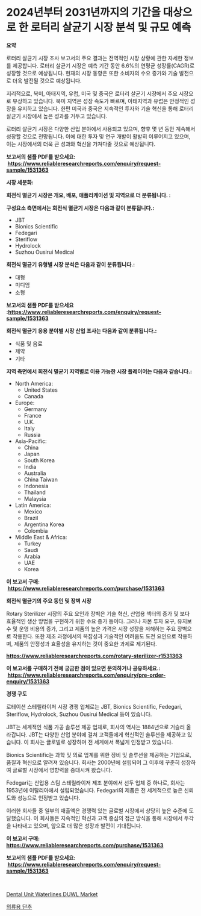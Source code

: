 <p><h1>2024년부터 2031년까지의 기간을 대상으로 한 로터리 살균기 시장 분석 및 규모 예측</h1></p><p><strong>요약</strong></p>
<p><p>로터리 살균기 시장 조사 보고서의 주요 결과는 전역적인 시장 상황에 관한 자세한 정보를 제공합니다. 로터리 살균기 시장은 예측 기간 동안 6.6%의 연평균 성장률(CAGR)로 성장할 것으로 예상됩니다. 현재의 시장 동향은 또한 소비자의 수요 증가와 기술 발전으로 더욱 발전될 것으로 예상됩니다.</p><p>지리적으로, 북미, 아태지역, 유럽, 미국 및 중국은 로터리 살균기 시장에서 주요 시장으로 부상하고 있습니다. 북미 지역은 성장 속도가 빠르며, 아태지역과 유럽은 안정적인 성장을 유지하고 있습니다. 한편 미국과 중국은 지속적인 투자와 기술 혁신을 통해 로터리 살균기 시장에서 높은 성과를 거두고 있습니다.</p><p>로터리 살균기 시장은 다양한 산업 분야에서 사용되고 있으며, 향후 몇 년 동안 계속해서 성장할 것으로 전망됩니다. 이에 대한 투자 및 연구 개발이 활발히 이루어지고 있으며, 이는 시장에서의 더욱 큰 성과와 혁신을 가져다줄 것으로 예상됩니다.</p></p>
<p><strong>보고서의 샘플 PDF를 받으세요: &nbsp;<a href="https://www.reliableresearchreports.com/enquiry/request-sample/1531363">https://www.reliableresearchreports.com/enquiry/request-sample/1531363</a></strong></p>
<p><strong>시장 세분화:</strong></p>
<p><strong> 회전식 멸균기 시장은 개요, 배포, 애플리케이션 및 지역으로 더 분류됩니다. :</strong></p>
<p><strong>구성요소 측면에서는 회전식 멸균기 시장은 다음과 같이 분류됩니다.:</strong></p>
<p><ul><li>JBT</li><li>Bionics Scientific</li><li>Fedegari</li><li>Steriflow</li><li>Hydrolock</li><li>Suzhou Ousirui Medical</li></ul></p>
<p><strong> 회전식 멸균기 유형별 시장 분석은 다음과 같이 분류됩니다.:</strong></p>
<p><ul><li>대형</li><li>미디엄</li><li>소형</li></ul></p>
<p><strong>보고서의 샘플 PDF를 받으세요 :<a href="https://www.reliableresearchreports.com/enquiry/request-sample/1531363">https://www.reliableresearchreports.com/enquiry/request-sample/1531363</a></strong></p>
<p><strong> 회전식 멸균기 응용 분야별 시장 산업 조사는 다음과 같이 분류됩니다.:</strong></p>
<p><ul><li>식품 및 음료</li><li>제약</li><li>기타</li></ul></p>
<p><strong>지역 측면에서 회전식 멸균기 지역별로 이용 가능한 시장 플레이어는 다음과 같습니다.:</strong></p>
<p><ul>
    <li>
        North America:
        <ul>
            <li>United States</li>
            <li>Canada</li>
        </ul>
    </li>
    <li>
        Europe:
        <ul>
            <li>Germany</li>
            <li>France</li>
            <li>U.K.</li>
            <li>Italy</li>
            <li>Russia</li>
        </ul>
    </li>
    <li>
        Asia-Pacific:
        <ul>
            <li>China</li>
            <li>Japan</li>
            <li>South Korea</li>
            <li>India</li>
            <li>Australia</li>
            <li>China Taiwan</li>
            <li>Indonesia</li>
            <li>Thailand</li>
            <li>Malaysia</li>
        </ul>
    </li>
    <li>
        Latin America:
        <ul>
            <li>Mexico</li>
            <li>Brazil</li>
            <li>Argentina Korea</li>
            <li>Colombia</li>
        </ul>
    </li>
    <li>
        Middle East & Africa:
        <ul>
            <li>Turkey</li>
            <li>Saudi</li>
            <li>Arabia</li>
            <li>UAE</li>
            <li>Korea</li>
        </ul>
    </li>
    </ul></p>
<p><strong>이 보고서 구매: &nbsp;<a href="https://www.reliableresearchreports.com/purchase/1531363">https://www.reliableresearchreports.com/purchase/1531363</a></strong></p>
<p><strong>회전식 멸균기의 주요 동인 및 장벽 시장</strong></p>
<p><p>Rotary Sterilizer 시장의 주요 요인과 장벽은 기술 혁신, 산업용 섹터의 증가 및 보다 효율적인 생산 방법을 구현하기 위한 수요 증가 등이다. 그러나 자본 투자 요구, 유지보수 및 운영 비용의 증가, 그리고 제품의 높은 가격은 시장 성장을 저해하는 주요 장벽으로 작용한다. 또한 제조 과정에서의 복잡성과 기술적인 어려움도 도전 요인으로 작용하며, 제품의 안정성과 효율성을 유지하는 것이 중요한 과제로 제기된다.</p></p>
<p><strong><a href="https://www.reliableresearchreports.com/rotary-sterilizer-r1531363">https://www.reliableresearchreports.com/rotary-sterilizer-r1531363</a></strong></p>
<p><strong>이 보고서를 구매하기 전에 궁금한 점이 있으면 문의하거나 공유하세요.: &nbsp;<a href="https://www.reliableresearchreports.com/enquiry/pre-order-enquiry/1531363">https://www.reliableresearchreports.com/enquiry/pre-order-enquiry/1531363</a></strong></p>
<p><strong>경쟁 구도</strong></p>
<p><p>로테이션 스테릴라이저 시장 경쟁 업체로는 JBT, Bionics Scientific, Fedegari, Steriflow, Hydrolock, Suzhou Ousirui Medical 등이 있습니다. </p><p>JBT는 세계적인 식품 가공 솔루션 제공 업체로, 회사의 역사는 1884년으로 거슬러 올라갑니다. JBT는 다양한 산업 분야에 걸쳐 고객들에게 혁신적인 솔루션을 제공하고 있습니다. 이 회사는 글로벌로 성장하며 전 세계에서 폭넓게 인정받고 있습니다.</p><p>Bionics Scientific는 과학 및 의료 업계를 위한 장비 및 솔루션을 제공하는 기업으로, 품질과 혁신으로 알려져 있습니다. 회사는 2000년에 설립되어 그 이후에 꾸준히 성장하여 글로벌 시장에서 영향력을 증대시켜 왔습니다.</p><p>Fedegari는 산업용 스팀 스테릴라이저 제조 분야에서 선두 업체 중 하나로, 회사는 1953년에 이탈리아에서 설립되었습니다. Fedegari의 제품은 전 세계적으로 높은 신뢰도와 성능으로 인정받고 있습니다.</p><p>이러한 회사들 중 일부의 매출액은 경쟁력 있는 글로벌 시장에서 상당히 높은 수준에 도달했습니다. 이 회사들은 지속적인 혁신과 고객 중심의 접근 방식을 통해 시장에서 두각을 나타내고 있으며, 앞으로 더 많은 성장과 발전이 기대됩니다.</p></p>
<p><strong>이 보고서 구매: &nbsp; <a href="https://www.reliableresearchreports.com/purchase/1531363">https://www.reliableresearchreports.com/purchase/1531363</a></strong></p>
<p><strong>보고서의 샘플 PDF를 받으세요: &nbsp;<a href="https://www.reliableresearchreports.com/enquiry/request-sample/1531363">https://www.reliableresearchreports.com/enquiry/request-sample/1531363</a></strong><strong></strong></p>
<p>&nbsp;</p>
<p><p><a href="https://github.com/nancykennedykellievqfqt2/Market-Research-Report-List-2/blob/main/dental-unit-waterlines-duwl-market.md">Dental Unit Waterlines DUWL Market</a></p><p><a href="https://github.com/JonHarrtis67676y/Market-Research-Report-List-1/blob/main/591342221797.md">의류용 단추</a></p></p>